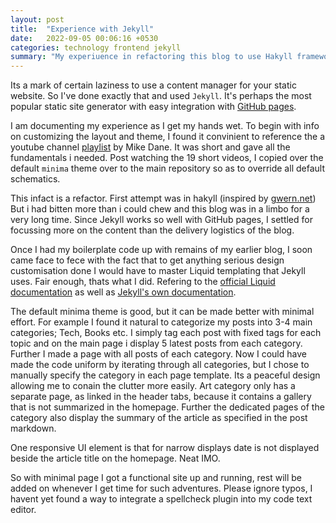 ```yaml
---
layout: post
title:  "Experience with Jekyll"
date:   2022-09-05 00:06:16 +0530
categories: technology frontend jekyll
summary: "My experiuence in refactoring this blog to use Hakyll framework"
---
```


Its a mark of certain laziness to use a content manager for your static website. So I've done exactly that and used
`Jekyll`. It's perhaps the most popular static site generator with easy integration with [GitHub pages](https://docs.github.com/en/pages/setting-up-a-github-pages-site-with-jekyll).

I am documenting my experience as I get my hands wet.
To begin with info on customizing the layout and theme, I found it convinient to reference the a youtube channel [playlist](https://www.youtube.com/watch?v=T1itpPvFWHI&list=PLLAZ4kZ9dFpOPV5C5Ay0pHaa0RJFhcmcB) by Mike Dane. It was short and gave all the fundamentals i needed. Post watching the 19 short videos, I copied over the default `minima` theme over to the main repository so as to override all default schematics.

This infact is a refactor. First attempt was in hakyll (inspired by [gwern.net](http://www.gwern.net)) But i had bitten more than i could chew and this blog was in a limbo for a very long time. Since Jekyll works so well with GitHub pages, I settled for focussing more on the content than the delivery logistics of the blog.

Once I had my boilerplate code up with remains of my earlier blog, I soon came face to fece with the fact that to get anything serious design customisation done I would have to master Liquid templating that Jekyll uses. Fair enough, thats what I did. Refering to the [official Liquid documentation](https://shopify.github.io/liquid/) as well as [Jekyll's own documentation](https://jekyllrb.com/docs/liquid/filters/).

The default minima theme is good, but it can be made better with minimal effort. For example I found it natural to categorize my posts into 3-4 main categories; Tech, Books etc. I simply tag each post with fixed tags for each topic and on the main page i display 5 latest posts from each category. Further I made a page with all posts of each category. Now I could have made the code uniform by iterating through all categories, but I chose to manually specify the category in each page template. Its a peaceful design allowing me to conain the clutter more easily. Art category only has a separate page, as linked in the header tabs, because it contains a gallery that is not summarized in the homepage. Further the dedicated pages of the category also display the summary of the article as specified in the post markdown.

One responsive UI element is that for narrow displays date is not displayed beside the article title on the homepage. Neat IMO.

So with minimal page I got a functional site up and running, rest will be added on whenever I get time for such adventures. Please ignore typos, I havent yet found a way to integrate a spellcheck plugin into my code text editor.
